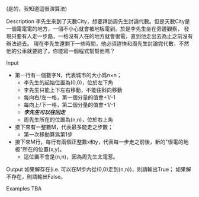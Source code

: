 (是的，我知道這很演算法)

Description
李先生來到了天數City，想要拜訪周先生討論代數。但是天數City是一個電電電的地方，一個不小心就會被地板電到。於是李先生坐在旁邊觀察，
發現只要有人走一步路，一格沒有人在的地方就會很電，直到他走出去為止之前沒有辦法過去。
現在李先生還剩下一些時間，他必須趕快和周先生討論完代數，不然他的公車就要跑了。你能寫一個程式幫幫他嗎？

Input
- 第一行有一個數字N，代表城市的大小爲n×n；
    - 李先生的起始位置為(0,0)，位於左下角
    - 李先生只能上下左右移動，不能往斜向移動
    - 每向右/左一格，第一個分量的值會+1/-1
    - 每向上/下一格，第二個分量的值會+1/-1
    - ***李先生可以往回走***
    - 周先生所在的位置為(n,n)，位於右上角
- 接下來有一整數M，代表最多能走之步數；
    - 第一次移動算爲第1步
- 接下來M行，每行有兩個正整數x和y，代表每一步走之前後，新的"很電的地板"所在的位置(x,y)。
    - 這位置不會是(n,n)，因為周先生太電惹。

Output
如果解存在(i.e. 可以在M步內從(0,0)走到(n,n))，則請輸出True；
如果解不存在，則請輸出False。

Examples
TBA

